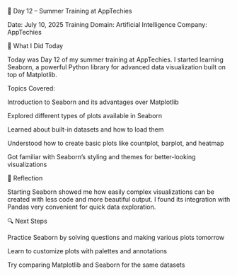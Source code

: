 📅 Day 12 – Summer Training at AppTechies

Date: July 10, 2025
Training Domain: Artificial Intelligence
Company: AppTechies

🧠 What I Did Today

Today was Day 12 of my summer training at AppTechies. I started learning Seaborn, a powerful Python library for advanced data visualization built on top of Matplotlib.

Topics Covered:

Introduction to Seaborn and its advantages over Matplotlib

Explored different types of plots available in Seaborn

Learned about built-in datasets and how to load them

Understood how to create basic plots like countplot, barplot, and heatmap

Got familiar with Seaborn’s styling and themes for better-looking visualizations


📝 Reflection

Starting Seaborn showed me how easily complex visualizations can be created with less code and more beautiful output. I found its integration with Pandas very convenient for quick data exploration.

🔍 Next Steps

Practice Seaborn by solving questions and making various plots tomorrow

Learn to customize plots with palettes and annotations

Try comparing Matplotlib and Seaborn for the same datasets
